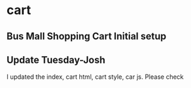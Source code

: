 # cart
## Bus Mall Shopping Cart Initial setup

## Update Tuesday-Josh

I updated the index, cart html, cart style, car js. Please check